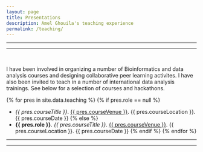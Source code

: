 ```yaml
---
layout: page
title: Presentations
description: Amel Ghouila's teaching experience
permalink: /teaching/
---
```


***
***
<br>

I have been involved in organizing a number of Bioinformatics and data analysis courses and  designing collaborative peer learning activites.  I have also been invited to teach in a number of international data analysis trainings. 
See below for a selection of courses and hackathons. 

{% for pres in site.data.teaching %}
  {% if pres.role == null %}
- *{{ pres.courseTitle }}*. <u>{{ pres.courseVenue }}</u>. {{ pres.courseLocation }}. {{ pres.courseDate }}
  {% else %}
- **{{ pres.role }}**. *{{ pres.courseTitle }}*. <u>{{ pres.courseVenue }}</u>. {{ pres.courseLocation }}. {{ pres.courseDate }}
  {% endif %}
{% endfor %}

***
***

